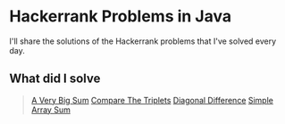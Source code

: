 # Hackerrank Problems in Java
I'll share the solutions of the Hackerrank problems that I've solved every day.

## What did I solve
>[A Very Big Sum](/src/aVeryBigSum.java)
>[Compare The Triplets](/src/compareTheTriplets.java)
>[Diagonal Difference](/src/diagonalDifference.java)
>[Simple Array Sum](/src/simpleArraySum.java)
